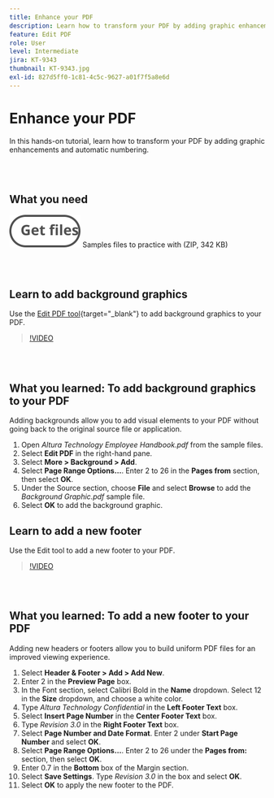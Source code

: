 ```yaml
---
title: Enhance your PDF
description: Learn how to transform your PDF by adding graphic enhancements and automatic numbering
feature: Edit PDF
role: User
level: Intermediate
jira: KT-9343
thumbnail: KT-9343.jpg
exl-id: 827d5ff0-1c81-4c5c-9627-a01f7f5a8e6d
---
```

# Enhance your PDF

In this hands-on tutorial, learn how to transform your PDF by adding graphic enhancements and automatic numbering.

<br>&nbsp;

## What you need

[![Get files](../assets/Getfiles.svg)](../assets/Enhance.zip)
Samples files to practice with (ZIP, 342 KB)

<br>&nbsp;

## Learn to add background graphics

Use the [Edit PDF tool](https://www.adobe.com/acrobat/online/pdf-editor.html){target="_blank"} to add background graphics to your PDF.

>[!VIDEO](https://video.tv.adobe.com/v/338746?hidetitle=true)

<br>&nbsp;

## What you learned: To add background graphics to your PDF

Adding backgrounds allow you to add visual elements to your PDF without going back to the original source file or application.

1. Open *Altura Technology Employee Handbook.pdf* from the sample files.
1. Select **Edit PDF** in the right-hand pane. 
1. Select **More > Background > Add**.
1. Select **Page Range Options…**.
    Enter 2 to 26 in the **Pages from** section, then select **OK**.
1. Under the Source section, choose **File** and select **Browse** to add the *Background Graphic.pdf* sample file.
1. Select **OK** to add the background graphic.

## Learn to add a new footer

Use the Edit tool to add a new footer to your PDF.

>[!VIDEO](https://video.tv.adobe.com/v/338745?hidetitle=true)

 <br>&nbsp;

## What you learned: To add a new footer to your PDF

Adding new headers or footers allow you to build uniform PDF files for an improved viewing experience.

1. Select **Header & Footer > Add > Add New**.
1. Enter 2 in the **Preview Page** box.
1. In the Font section, select Calibri Bold in the **Name** dropdown.
    Select 12 in the **Size** dropdown, and choose a white color.
1. Type *Altura Technology Confidential* in the **Left Footer Text** box.
1. Select **Insert Page Number** in the **Center Footer Text** box.
1. Type *Revision 3.0* in the **Right Footer Text** box.
1. Select **Page Number and Date Format**.
    Enter 2 under **Start Page Number** and select **OK**.
1. Select **Page Range Options…**.
    Enter 2 to 26 under the **Pages from:** section, then select **OK**.
1. Enter 0.7 in the **Bottom** box of the Margin section.
1. Select **Save Settings**.
    Type *Revision 3.0* in the box and select **OK**.
1. Select **OK** to apply the new footer to the PDF.
